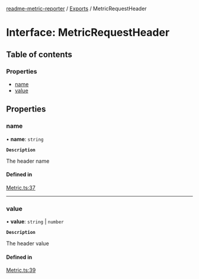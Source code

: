 [readme-metric-reporter](../README.md) / [Exports](../modules.md) / MetricRequestHeader

# Interface: MetricRequestHeader

## Table of contents

### Properties

- [name](MetricRequestHeader.md#name)
- [value](MetricRequestHeader.md#value)

## Properties

### name

• **name**: `string`

**`Description`**

The header name

#### Defined in

[Metric.ts:37](https://github.com/igrek8/readme-metric-reporter/blob/2a81fee/src/Metric.ts#L37)

___

### value

• **value**: `string` \| `number`

**`Description`**

The header value

#### Defined in

[Metric.ts:39](https://github.com/igrek8/readme-metric-reporter/blob/2a81fee/src/Metric.ts#L39)
